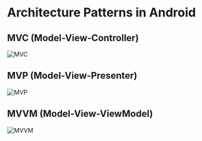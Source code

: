 # Architecture Patterns in Android

## MVC (Model-View-Controller)

![MVC](https://github.com/3mohamed-abdelfattah/Architecture-Patterns/assets/142848460/04268530-f377-4a9f-b607-5b75200e5f01)

## MVP (Model-View-Presenter)

![MVP](https://github.com/3mohamed-abdelfattah/Architecture-Patterns/assets/142848460/0fd253bd-ba0f-48d6-a4c8-78a1fa623cab)

## MVVM (Model-View-ViewModel)

![MVVM](https://github.com/3mohamed-abdelfattah/Architecture-Patterns/assets/142848460/ce94a541-2707-4e89-b1e6-3c1e13c5740b)

